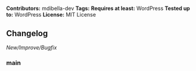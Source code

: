 # <PLUGIN-TITLE>
<PLUGIN-DESCRIPTION>

__Contributors:__ mdibella-dev
__Tags:__
__Requires at least:__ WordPress <WORDPRESS-MINIMUM-VERSION>
__Tested up to:__ WordPress <WORDPRESS-VERSION>
__License:__ MIT License


## Changelog
*New/Improve/Bugfix*


### main
